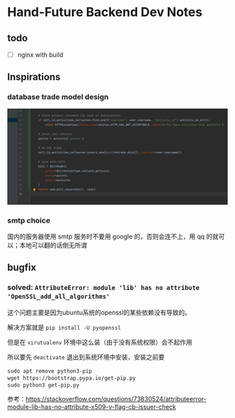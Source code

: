 # Hand-Future Backend Dev Notes

## todo

- [ ] nginx with build

## Inspirations

### database trade model design

![img.png](database-design-raw.png)

### smtp choice

国内的服务器使用 smtp 服务时不要用 google 的，否则会连不上，用 qq 的就可以；本地可以翻的话倒无所谓

## bugfix

### solved: `AttributeError: module 'lib' has no attribute 'OpenSSL_add_all_algorithms'`

这个问题主要是因为ubuntu系统的openssl的某些依赖没有导致的。

解决方案就是 `pip install -U pyopenssl`

但是在 `virutualenv` 环境中这么装（由于没有系统权限）会不起作用

所以要先 `deactivate` 退出到系统环境中安装，安装之前要

```shell
sudo apt remove python3-pip 
wget https://bootstrap.pypa.io/get-pip.py
sudo python3 get-pip.py
```

参考：https://stackoverflow.com/questions/73830524/attributeerror-module-lib-has-no-attribute-x509-v-flag-cb-issuer-check